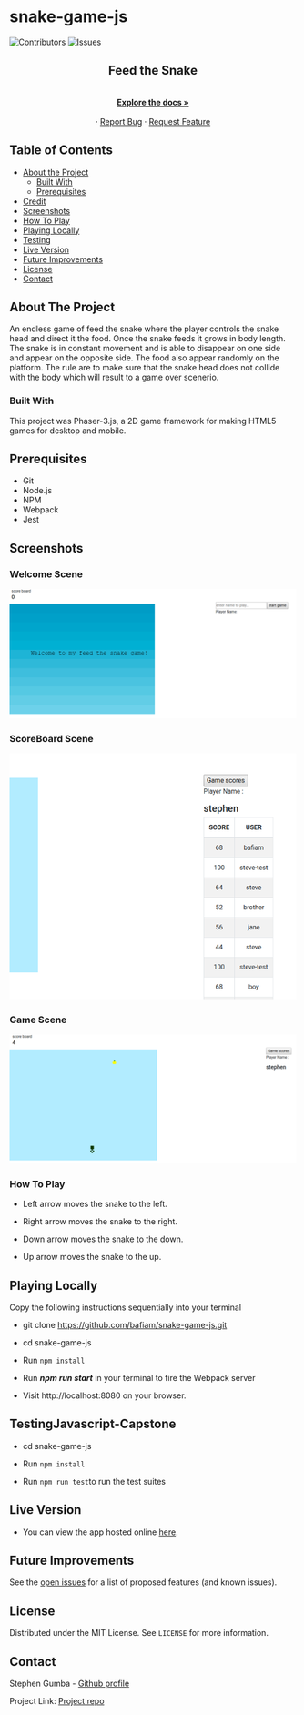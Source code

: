 # snake-game-js

[![Contributors][contributors-shield]][contributors-url]
[![Issues][issues-shield]][issues-url]
<br />

<p align="center">
 
  <h2 align="center">Feed the Snake</h2>
  <p align="center">
    <br />
    <a href="https://github.com/bafiam/snake-game-js"><strong>Explore the docs »</strong></a>
    <br />
    <br />
    ·
    <a href="https://github.com/bafiam/snake-game-js/issues">Report Bug</a>
    ·
    <a href="https://github.com/bafiam/snake-game-js/issues">Request Feature</a>
  </p>
</p>

<!-- TABLE OF CONTENTS -->

## Table of Contents

- [About the Project](#about-the-project)
  - [Built With](#built-with)
  - [Prerequisites](#prerequisites)
- [Credit](#credit)
- [Screenshots](#screenshots)
- [How To Play](#how-to-play)
- [Playing Locally](#playing-locally)
- [Testing](#testing)
- [Live Version](#live-version)
- [Future Improvements](#future-improvements)
- [License](#license)
- [Contact](#contact)

<!-- ABOUT THE PROJECT -->

## About The Project

An endless game of feed the snake where the player controls the snake head and direct it the food. Once the snake feeds it grows in body length. The snake is in constant movement and is able to disappear on one side and appear on the opposite side. The food also appear randomly on the platform. The rule are to make sure that the snake head does not collide with the body which will result to a game over scenerio.

### Built With

This project was Phaser-3.js, a 2D game framework for making HTML5 games for desktop and mobile.

## Prerequisites

- Git
- Node.js
- NPM
- Webpack
- Jest

## Screenshots

### Welcome Scene

![screenshot](screenshots/Welcome.png)

### ScoreBoard Scene

![screenshot](screenshots/ScoreBoard.png)

### Game Scene

![screenshot](screenshots/Game.png)

### How To Play

- Left arrow moves the snake to the left.

- Right arrow moves the snake to the right.

- Down arrow moves the snake to the down.

- Up arrow moves the snake to the up.

## Playing Locally

Copy the following instructions sequentially into your terminal

- git clone https://github.com/bafiam/snake-game-js.git

- cd snake-game-js

- Run `npm install`

- Run **_npm run start_** in your terminal to fire the Webpack server

- Visit http://localhost:8080 on your browser.

## TestingJavascript-Capstone

- cd snake-game-js

- Run `npm install`

- Run `npm run test`to run the test suites

## Live Version

- You can view the app hosted online [here]().

<!-- FUTURE IMPROVEMENTS -->

## Future Improvements

See the [open issues](https://github.com/bafiam/snake-game-js/issues) for a list of proposed features (and known issues).

<!-- LICENSE -->

## License

Distributed under the MIT License. See `LICENSE` for more information.

<!-- CONTACT -->

## Contact

Stephen Gumba - [Github profile](https://github.com/bafiam)

Project Link: [Project repo](https://github.com/bafiam/snake-game-js)

<!-- MARKDOWN LINKS & IMAGES -->
<!-- https://www.markdownguide.org/basic-syntax/#reference-style-links -->

[contributors-shield]: https://img.shields.io/badge/Contributors-1-%2300ff00
[contributors-url]: https://github.com/bafiam/snake-game-js/graphs/contributors
[issues-shield]: https://img.shields.io/badge/issues-0-%2300ff00
[issues-url]: https://github.com/bafiam/snake-game-js/issues/
